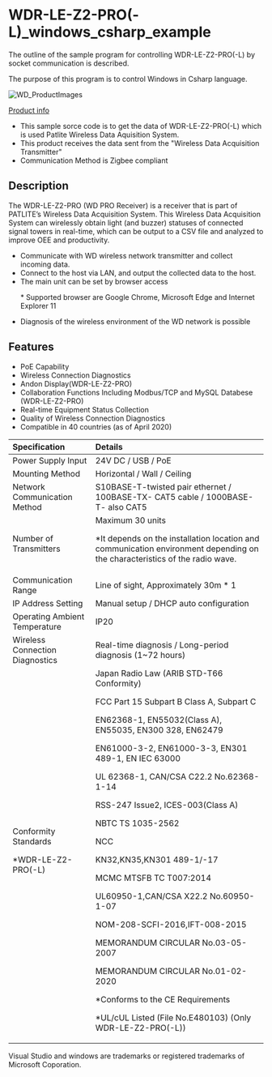 # WDR-LE-Z2-PRO(-L)_windows_csharp_example  

The outline of the sample program for controlling WDR-LE-Z2-PRO(-L) by socket communication is described.

The purpose of this program is to control Windows in Csharp language.

![WD_ProductImages](https://user-images.githubusercontent.com/86467048/208596629-0d4ac589-b3d7-4504-9342-1bf73eaf4477.jpg)



[Product info](https://www.patlite.com/product/detail0000000741.html) 

* This sample sorce code is to get the data of WDR-LE-Z2-PRO(-L) which is used Patlite Wireless Data Aquisition System.
* This product receives the data sent from the "Wireless Data Acquisition Transmitter"
* Communication Method is Zigbee compliant

## Description

The WDR-LE-Z2-PRO (WD PRO Receiver) is a receiver that is part of PATLITE’s Wireless Data Acquisition System. This Wireless Data Acquisition System can wirelessly obtain light (and buzzer) statuses of connected signal towers in real-time, which can be output to a CSV file and analyzed to improve OEE and productivity.

* Communicate with WD wireless network transmitter and collect incoming data.
* Connect to the host via LAN, and output the collected data to the host.
* The main unit can be set by browser access <p>* Supported browser are Google Chrome, Microsoft Edge and Internet Explorer 11
*  Diagnosis of the wireless environment of the WD network is possible

## Features

* PoE Capability
* Wireless Connection Diagnostics
* Andon Display(WDR-LE-Z2-PRO)
* Collaboration Functions Including Modbus/TCP and MySQL Databese (WDR-LE-Z2-PRO)
* Real-time Equipment Status Collection
* Quality of Wireless Connection Diagnostics
* Compatible in 40 countries (as of April 2020)


|Specification|Details|
|:--|:--|
|Power Supply Input|24V DC / USB / PoE|
|Mounting Method| Horizontal / Wall / Ceiling|
|Network Communication Method|S10BASE-T-twisted pair ethernet / 100BASE-TX- CAT5 cable / 1000BASE-T- also CAT5|
|Number of Transmitters|Maximum 30 units<p>*It depends on the installation location and communication environment depending on the characteristics of the radio wave.|
|Communication Range|Line of sight, Approximately 30m * 1
|IP Address Setting|Manual setup / DHCP auto configuration
|Operating Ambient Temperature|IP20
|Wireless Connection Diagnostics|Real-time diagnosis / Long-period diagnosis (1~72 hours)
|Conformity Standards<p>*WDR-LE-Z2-PRO(-L)|Japan Radio Law (ARIB STD-T66 Conformity)<p>FCC Part 15 Subpart B Class A, Subpart C<p>EN62368-1, EN55032(Class A), EN55035, EN300 328, EN62479<p>EN61000-3-2, EN61000-3-3, EN301 489-1, EN IEC 63000<p>UL 62368-1, CAN/CSA C22.2 No.62368-1-14<p>RSS-247 Issue2, ICES-003(Class A)<p>NBTC TS 1035-2562<p>NCC<p>KN32,KN35,KN301 489-1/-17<p>MCMC MTSFB TC T007:2014<p>UL60950-1,CAN/CSA X22.2 No.60950-1-07<p>NOM-208-SCFI-2016,IFT-008-2015<p>MEMORANDUM CIRCULAR No.03-05-2007<p>MEMORANDUM CIRCULAR No.01-02-2020<p>*Conforms to the CE Requirements<p>*UL/cUL Listed (File No.E480103) (Only WDR-LE-Z2-PRO(-L))

Visual Studio and windows are trademarks or registered trademarks of Microsoft Coporation.